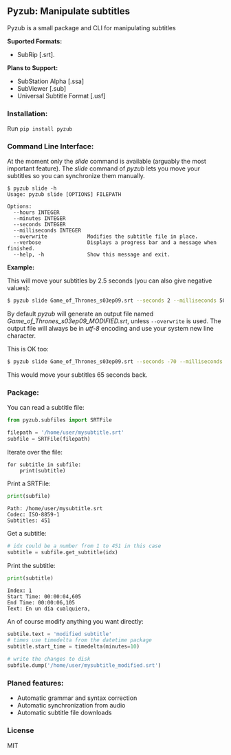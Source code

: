 ## Pyzub: Manipulate subtitles

Pyzub is a small package and CLI for manipulating subtitles

**Suported Formats:**

- SubRip [.srt].

**Plans to Support:**

- SubStation Alpha [.ssa]
- SubViewer [.sub]
- Universal Subtitle Format [.usf]

### Installation:

Run `pip install pyzub`

### Command Line Interface:

At the moment only the *slide* command is available (arguably the most important feature).
The *slide* command of *pyzub* lets you move your subtitles so you can synchronize them manually.
	
```
$ pyzub slide -h
Usage: pyzub slide [OPTIONS] FILEPATH

Options:
  --hours INTEGER
  --minutes INTEGER
  --seconds INTEGER
  --milliseconds INTEGER
  --overwrite             Modifies the subtitle file in place.
  --verbose               Displays a progress bar and a message when finished.
  --help, -h              Show this message and exit.
```

**Example:**

This will move your subtitles by 2.5 seconds (you can also give negative values):

```bash
$ pyzub slide Game_of_Thrones_s03ep09.srt --seconds 2 --milliseconds 500
```

By default *pyzub* will generate an output file named *Game_of_Thrones_s03ep09_MODIFIED.srt*, unless ```--overwrite``` is used. The output file will always be in *utf-8* encoding and use your system new line character.

This is OK too:

```bash
$ pyzub slide Game_of_Thrones_s03ep09.srt --seconds -70 --milliseconds 5000
```
 This would move your subtitles 65 seconds back.
 
### Package:

You can read a subtitle file:

```python
from pyzub.subfiles import SRTFile

filepath = '/home/user/mysubtitle.srt'
subfile = SRTFile(filepath)
```

Iterate over the file:
```
for subtitle in subfile:
	print(subtitle)
```

Print a SRTFile:

```python
print(subfile)
```

```
Path: /home/user/mysubtitle.srt
Codec: ISO-8859-1
Subtitles: 451
```

Get a subtitle:

```python
# idx could be a number from 1 to 451 in this case
subtitle = subfile.get_subtitle(idx)
```

Print the subtitle:

```python
print(subtitle)
```

```
Index: 1
Start Time: 00:00:04,605
End Time: 00:00:06,105
Text: En un día cualquiera,
```

An of course modify anything you want directly:

```python
subtile.text = 'modified subtitle'
# times use timedelta from the datetime package
subtitle.start_time = timedelta(minutes=10)

# write the changes to disk
subfile.dump('/home/user/mysubtitle_modified.srt')
```

### Planed features:

- Automatic grammar and syntax correction
- Automatic synchronization from audio
- Automatic subtitle file downloads


### License

MIT

